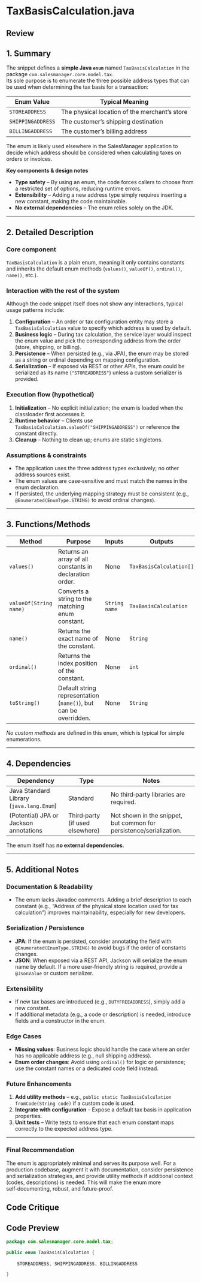 # TaxBasisCalculation.java

## Review

## 1. Summary  

The snippet defines a **simple Java `enum`** named `TaxBasisCalculation` in the package `com.salesmanager.core.model.tax`.  
Its sole purpose is to enumerate the three possible address types that can be used when determining the tax basis for a transaction:

| Enum Value | Typical Meaning |
|------------|-----------------|
| `STOREADDRESS`   | The physical location of the merchant’s store |
| `SHIPPINGADDRESS`| The customer’s shipping destination |
| `BILLINGADDRESS` | The customer’s billing address |

The enum is likely used elsewhere in the SalesManager application to decide which address should be considered when calculating taxes on orders or invoices.  

**Key components & design notes**

* **Type safety** – By using an enum, the code forces callers to choose from a restricted set of options, reducing runtime errors.
* **Extensibility** – Adding a new address type simply requires inserting a new constant, making the code maintainable.
* **No external dependencies** – The enum relies solely on the JDK.

---

## 2. Detailed Description  

### Core component  
`TaxBasisCalculation` is a plain enum, meaning it only contains constants and inherits the default enum methods (`values()`, `valueOf()`, `ordinal()`, `name()`, etc.).  

### Interaction with the rest of the system  
Although the code snippet itself does not show any interactions, typical usage patterns include:

1. **Configuration** – An order or tax configuration entity may store a `TaxBasisCalculation` value to specify which address is used by default.
2. **Business logic** – During tax calculation, the service layer would inspect the enum value and pick the corresponding address from the order (store, shipping, or billing).
3. **Persistence** – When persisted (e.g., via JPA), the enum may be stored as a string or ordinal depending on mapping configuration.
4. **Serialization** – If exposed via REST or other APIs, the enum could be serialized as its name (`"STOREADDRESS"`) unless a custom serializer is provided.

### Execution flow (hypothetical)  

1. **Initialization** – No explicit initialization; the enum is loaded when the classloader first accesses it.
2. **Runtime behavior** – Clients use `TaxBasisCalculation.valueOf("SHIPPINGADDRESS")` or reference the constant directly.
3. **Cleanup** – Nothing to clean up; enums are static singletons.

### Assumptions & constraints  

* The application uses the three address types exclusively; no other address sources exist.
* The enum values are case‑sensitive and must match the names in the enum declaration.
* If persisted, the underlying mapping strategy must be consistent (e.g., `@Enumerated(EnumType.STRING)` to avoid ordinal changes).

---

## 3. Functions/Methods  

| Method | Purpose | Inputs | Outputs | Side Effects |
|--------|---------|--------|---------|--------------|
| `values()` | Returns an array of all constants in declaration order. | None | `TaxBasisCalculation[]` | None |
| `valueOf(String name)` | Converts a string to the matching enum constant. | `String name` | `TaxBasisCalculation` | Throws `IllegalArgumentException` if no match. |
| `name()` | Returns the exact name of the constant. | None | `String` | None |
| `ordinal()` | Returns the index position of the constant. | None | `int` | None |
| `toString()` | Default string representation (`name()`), but can be overridden. | None | `String` | None |

*No custom methods* are defined in this enum, which is typical for simple enumerations.  

---

## 4. Dependencies  

| Dependency | Type | Notes |
|------------|------|-------|
| Java Standard Library (`java.lang.Enum`) | Standard | No third‑party libraries are required. |
| (Potential) JPA or Jackson annotations | Third‑party (if used elsewhere) | Not shown in the snippet, but common for persistence/serialization. |

The enum itself has **no external dependencies**.

---

## 5. Additional Notes  

### Documentation & Readability  

* The enum lacks Javadoc comments. Adding a brief description to each constant (e.g., “Address of the physical store location used for tax calculation”) improves maintainability, especially for new developers.  

### Serialization / Persistence  

* **JPA**: If the enum is persisted, consider annotating the field with `@Enumerated(EnumType.STRING)` to avoid bugs if the order of constants changes.  
* **JSON**: When exposed via a REST API, Jackson will serialize the enum name by default. If a more user‑friendly string is required, provide a `@JsonValue` or custom serializer.

### Extensibility  

* If new tax bases are introduced (e.g., `DUTYFREEADDRESS`), simply add a new constant.  
* If additional metadata (e.g., a code or description) is needed, introduce fields and a constructor in the enum.

### Edge Cases  

* **Missing values**: Business logic should handle the case where an order has no applicable address (e.g., null shipping address).  
* **Enum order changes**: Avoid using `ordinal()` for logic or persistence; use the constant names or a dedicated code field instead.

### Future Enhancements  

1. **Add utility methods** – e.g., `public static TaxBasisCalculation fromCode(String code)` if a custom code is used.  
2. **Integrate with configuration** – Expose a default tax basis in application properties.  
3. **Unit tests** – Write tests to ensure that each enum constant maps correctly to the expected address type.  

---

### Final Recommendation  

The enum is appropriately minimal and serves its purpose well. For a production codebase, augment it with documentation, consider persistence and serialization strategies, and provide utility methods if additional context (codes, descriptions) is needed. This will make the enum more self‑documenting, robust, and future‑proof.

## Code Critique



## Code Preview

```java
package com.salesmanager.core.model.tax;

public enum TaxBasisCalculation {
	
	STOREADDRESS, SHIPPINGADDRESS, BILLINGADDRESS

}



```
